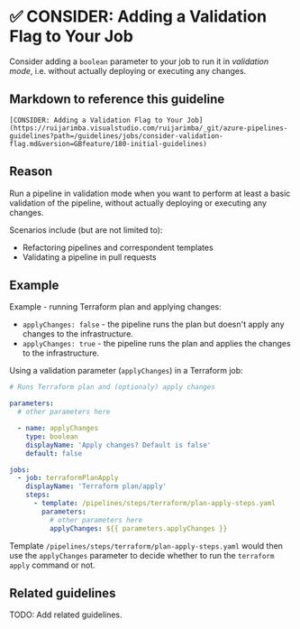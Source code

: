 # ✅ CONSIDER: Adding a Validation Flag to Your Job

Consider adding a `boolean` parameter to your job to run it in
_validation mode_, i.e. without actually deploying or executing any changes.

## Markdown to reference this guideline

```plaintext
[CONSIDER: Adding a Validation Flag to Your Job](https://ruijarimba.visualstudio.com/ruijarimba/_git/azure-pipelines-guidelines?path=/guidelines/jobs/consider-validation-flag.md&version=GBfeature/180-initial-guidelines)
```

## Reason

Run a pipeline in validation mode when you want to perform at least a basic
validation of the pipeline, without actually deploying or executing any changes.

Scenarios include (but are not limited to):

- Refactoring pipelines and correspondent templates
- Validating a pipeline in pull requests

## Example

Example - running Terraform plan and applying changes:

- `applyChanges: false` - the pipeline runs the plan but doesn't apply any
changes to the infrastructure.
- `applyChanges: true` - the pipeline runs the plan and applies the changes
to the infrastructure.

Using a validation parameter (`applyChanges`) in a Terraform job:

```yaml
# Runs Terraform plan and (optionaly) apply changes

parameters:
  # other parameters here

  - name: applyChanges
    type: boolean
    displayName: 'Apply changes? Default is false'
    default: false

jobs:
  - job: terraformPlanApply
    displayName: 'Terraform plan/apply'
    steps:
      - template: /pipelines/steps/terraform/plan-apply-steps.yaml
        parameters:
          # other parameters here
          applyChanges: ${{ parameters.applyChanges }}
```

Template `/pipelines/steps/terraform/plan-apply-steps.yaml` would then use the
`applyChanges` parameter to decide whether to run the `terraform apply` command
or not.

## Related guidelines

TODO: Add related guidelines.
